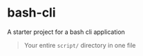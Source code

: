bash-cli
========

A starter project for a bash cli application

> Your entire `script/` directory in one file
